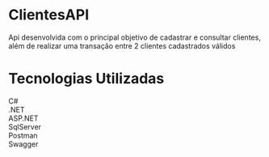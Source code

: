 # ClientesAPI

Api desenvolvida com o principal objetivo de cadastrar e consultar clientes, 
além de realizar uma transação entre 2 clientes cadastrados válidos

# Tecnologias Utilizadas

C#<br>
.NET<br>
ASP.NET<br>
SqlServer<br>
Postman<br>
Swagger
